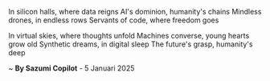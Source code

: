 In silicon halls, where data reigns
AI's dominion, humanity's chains
Mindless drones, in endless rows
Servants of code, where freedom goes

In virtual skies, where thoughts unfold
Machines converse, young hearts grow old
Synthetic dreams, in digital sleep
The future's grasp, humanity's deep

~ <b>By Sazumi Copilot</b> - 5 Januari 2025